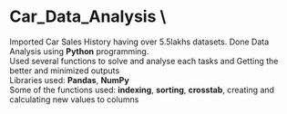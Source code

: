 # Car_Data_Analysis \
Imported Car Sales History having over 5.5lakhs datasets. Done Data Analysis using **Python** programming. \
Used several functions to solve and analyse each tasks and Getting the better and minimized outputs \
Libraries used: **Pandas**, **NumPy** \
Some of the functions used: **indexing**, **sorting**, **crosstab**, creating and calculating new values to columns

